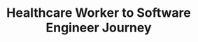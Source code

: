 ---
title: Healthcare Worker to Software Engineer Journey
tags: [Healthcare, Engineer, Career change]
style: fill
color: warning
description: Part 1 of my journey as a former healthcare worker to a software engineering student. This blog talks why and how I ended up being a software engineering student, and how my nursing background helped me.
external_url: https://medium.com/dev-genius/healthcare-worker-to-software-engineer-journeyweek-1-2a356077952
---